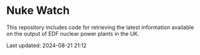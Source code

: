 # Nuke Watch

This repository includes code for retrieving the latest information available on the output of EDF nuclear power plants in the UK.

Last updated: 2024-08-21 21:12